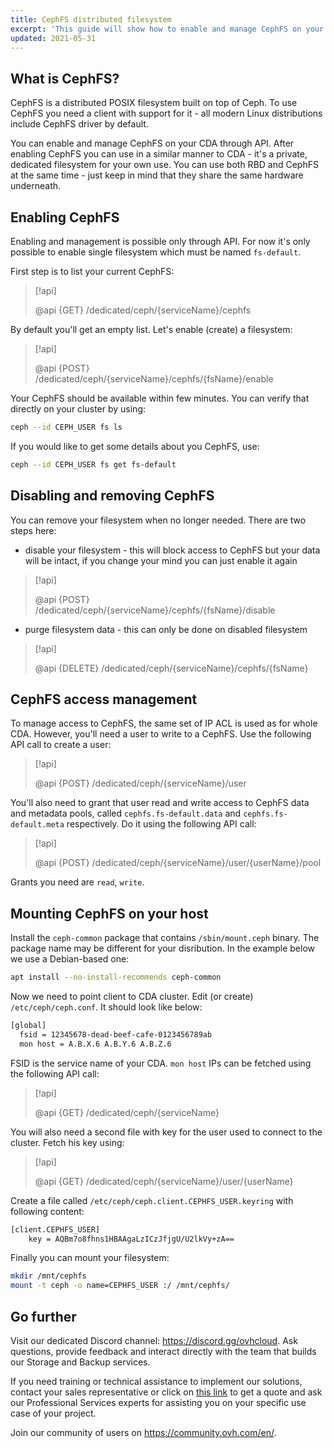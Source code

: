 ```yaml
---
title: CephFS distributed filesystem
excerpt: 'This guide will show how to enable and manage CephFS on your CDA'
updated: 2021-05-31
---
```


## What is CephFS?

CephFS is a distributed POSIX filesystem built on top of Ceph. To use CephFS you need a client with support for it - all modern Linux distributions include CephFS driver by default.

You can enable and manage CephFS on your CDA through API. After enabling CephFS you can use in a similar manner to CDA - it's a private, dedicated filesystem for your own use. You can use both RBD and CephFS at the same time - just keep in mind that they share the same hardware underneath.

## Enabling CephFS

Enabling and management is possible only through API. For now it's only possible to enable single filesystem which must be named ```fs-default```.

First step is to list your current CephFS:

> [!api]
>
> @api {GET} /dedicated/ceph/{serviceName}/cephfs
>

By default you'll get an empty list. Let's enable (create) a filesystem:

> [!api]
>
> @api {POST} /dedicated/ceph/{serviceName}/cephfs/{fsName}/enable
>

Your CephFS should be available within few minutes. You can verify that directly on your cluster by using:

```bash
ceph --id CEPH_USER fs ls
```

If you would like to get some details about you CephFS, use:

```bash
ceph --id CEPH_USER fs get fs-default
```

## Disabling and removing CephFS

You can remove your filesystem when no longer needed. There are two steps here:

 * disable your filesystem - this will block access to CephFS but your data will be intact, if you change your mind you can just enable it again

> [!api]
>
> @api {POST} /dedicated/ceph/{serviceName}/cephfs/{fsName}/disable
>

 * purge filesystem data - this can only be done on disabled filesystem

 > [!api]
 >
 > @api {DELETE} /dedicated/ceph/{serviceName}/cephfs/{fsName}
 >

## CephFS access management

To manage access to CephFS, the same set of IP ACL is used as for whole CDA. However, you'll need a user to write to a CephFS. Use the following API call to create a user:

> [!api]
>
> @api {POST} /dedicated/ceph/{serviceName}/user
>

You'll also need to grant that user read and write access to CephFS data and metadata pools, called ```cephfs.fs-default.data``` and ```cephfs.fs-default.meta``` respectively. Do it using the following API call:

> [!api]
>
> @api {POST} /dedicated/ceph/{serviceName}/user/{userName}/pool
>

Grants you need are `read`, `write`.

## Mounting CephFS on your host

Install the `ceph-common` package that contains `/sbin/mount.ceph` binary. The package name may be different for your disribution. In the example below we use a Debian-based one:

```bash
apt install --no-install-recommends ceph-common
```

Now we need to point client to CDA cluster. Edit (or create) `/etc/ceph/ceph.conf`. It should look like below:

```bash
[global]
  fsid = 12345678-dead-beef-cafe-0123456789ab
  mon host = A.B.X.6 A.B.Y.6 A.B.Z.6
```

FSID is the service name of your CDA. ```mon host``` IPs can be fetched using the following API call:

> [!api]
>
> @api {GET} /dedicated/ceph/{serviceName}
>

You will also need a second file with key for the user used to connect to the cluster. Fetch his key using:

> [!api]
>
> @api {GET} /dedicated/ceph/{serviceName}/user/{userName}
>

Create a file called ```/etc/ceph/ceph.client.CEPHFS_USER.keyring``` with following content:

```bash
[client.CEPHFS_USER]
	key = AQBm7o8fhns1HBAAgaLzICzJfjgU/U2lkVy+zA==
```

Finally you can mount your filesystem:
```bash
mkdir /mnt/cephfs
mount -t ceph -o name=CEPHFS_USER :/ /mnt/cephfs/
```

## Go further

Visit our dedicated Discord channel: <https://discord.gg/ovhcloud>. Ask questions, provide feedback and interact directly with the team that builds our Storage and Backup services.

If you need training or technical assistance to implement our solutions, contact your sales representative or click on [this link](https://www.ovhcloud.com/en-gb/professional-services/) to get a quote and ask our Professional Services experts for assisting you on your specific use case of your project.

Join our community of users on <https://community.ovh.com/en/>.
